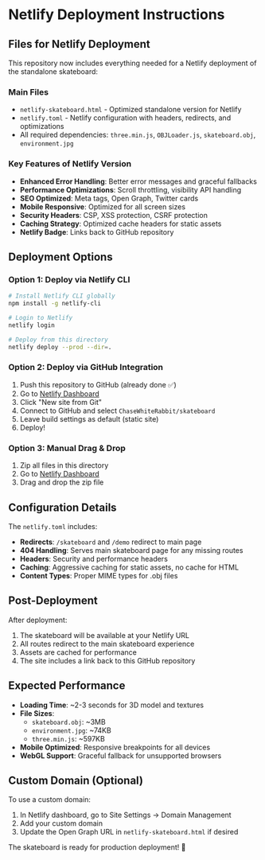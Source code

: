 # Netlify Deployment Instructions

## Files for Netlify Deployment

This repository now includes everything needed for a Netlify deployment of the standalone skateboard:

### Main Files
- `netlify-skateboard.html` - Optimized standalone version for Netlify
- `netlify.toml` - Netlify configuration with headers, redirects, and optimizations
- All required dependencies: `three.min.js`, `OBJLoader.js`, `skateboard.obj`, `environment.jpg`

### Key Features of Netlify Version
- **Enhanced Error Handling**: Better error messages and graceful fallbacks
- **Performance Optimizations**: Scroll throttling, visibility API handling
- **SEO Optimized**: Meta tags, Open Graph, Twitter cards
- **Mobile Responsive**: Optimized for all screen sizes
- **Security Headers**: CSP, XSS protection, CSRF protection
- **Caching Strategy**: Optimized cache headers for static assets
- **Netlify Badge**: Links back to GitHub repository

## Deployment Options

### Option 1: Deploy via Netlify CLI
```bash
# Install Netlify CLI globally
npm install -g netlify-cli

# Login to Netlify
netlify login

# Deploy from this directory
netlify deploy --prod --dir=.
```

### Option 2: Deploy via GitHub Integration
1. Push this repository to GitHub (already done ✅)
2. Go to [Netlify Dashboard](https://app.netlify.com)
3. Click "New site from Git"
4. Connect to GitHub and select `ChaseWhiteRabbit/skateboard`
5. Leave build settings as default (static site)
6. Deploy!

### Option 3: Manual Drag & Drop
1. Zip all files in this directory
2. Go to [Netlify Dashboard](https://app.netlify.com)
3. Drag and drop the zip file

## Configuration Details

The `netlify.toml` includes:
- **Redirects**: `/skateboard` and `/demo` redirect to main page
- **404 Handling**: Serves main skateboard page for any missing routes
- **Headers**: Security and performance headers
- **Caching**: Aggressive caching for static assets, no cache for HTML
- **Content Types**: Proper MIME types for .obj files

## Post-Deployment

After deployment:
1. The skateboard will be available at your Netlify URL
2. All routes redirect to the main skateboard experience
3. Assets are cached for performance
4. The site includes a link back to this GitHub repository

## Expected Performance

- **Loading Time**: ~2-3 seconds for 3D model and textures
- **File Sizes**: 
  - `skateboard.obj`: ~3MB
  - `environment.jpg`: ~74KB
  - `three.min.js`: ~597KB
- **Mobile Optimized**: Responsive breakpoints for all devices
- **WebGL Support**: Graceful fallback for unsupported browsers

## Custom Domain (Optional)

To use a custom domain:
1. In Netlify dashboard, go to Site Settings → Domain Management
2. Add your custom domain
3. Update the Open Graph URL in `netlify-skateboard.html` if desired

The skateboard is ready for production deployment! 🚀
